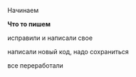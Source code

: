 Начинаем

**Что то пишем**

исправили и написали свое

написали новый код, надо сохраниться

все переработали


